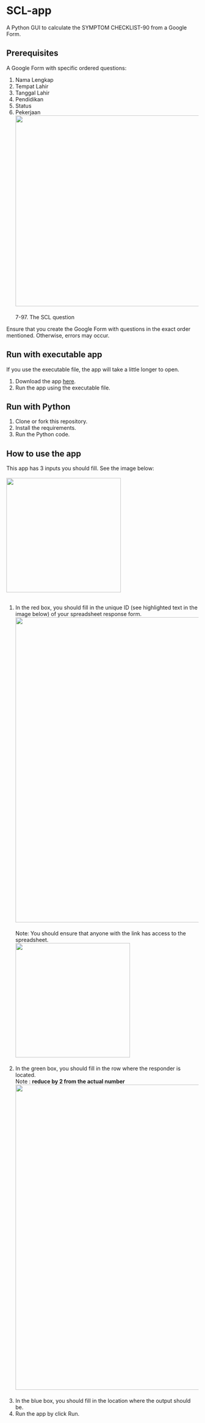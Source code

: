 # SCL-app
A Python GUI to calculate the SYMPTOM CHECKLIST-90 from a Google Form.

## Prerequisites
A Google Form with specific ordered questions:
1. Nama Lengkap
2. Tempat Lahir
3. Tanggal Lahir
4. Pendidikan
5. Status
6. Pekerjaan<br>
<img src="https://github.com/hilmoo/SCL-app/assets/68109788/fcb977ab-2ed0-46a3-b1ad-6868845f3bda" height="500"> <br><br>
7-97. The SCL question

Ensure that you create the Google Form with questions in the exact order mentioned. Otherwise, errors may occur.

## Run with executable app
If you use the executable file, the app will take a little longer to open.
1. Download the app <a href="https://github.com/hilmoo/SCL-app/releases/tag/stable">here</a>.
3. Run the app using the executable file.

## Run with Python
1. Clone or fork this repository.
2. Install the requirements.
3. Run the Python code.

## How to use the app
This app has 3 inputs you should fill. See the image below: <br><br>
<img src="https://github.com/hilmoo/SCL-app/assets/68109788/9b1e2e82-60bb-483e-9bb8-b6d8ecf7b359" height="300"><br><br>
1. In the red box, you should fill in the unique ID (see highlighted text in the image below) of your spreadsheet response form. <br><img src="https://github.com/hilmoo/SCL-app/assets/68109788/ad5e75d6-f80b-4de6-8de5-37b63fe67d00a" width="800">
<br><br>Note: You should ensure that anyone with the link has access to the spreadsheet.
<br><img src="https://github.com/hilmoo/SCL-app/assets/68109788/d11d0b21-150e-461b-a70d-32d4d08e912b" height="300">
<br><br>
3. In the green box, you should fill in the row where the responder is located. <br> Note : **reduce by 2 from the actual number** <br><img src="https://github.com/hilmoo/SCL-app/assets/68109788/ed1e59c7-7805-43d1-b7a7-c05e072fa004" width="800"><br><br>
4. In the blue box, you should fill in the location where the output should be.
5. Run the app by click Run.
